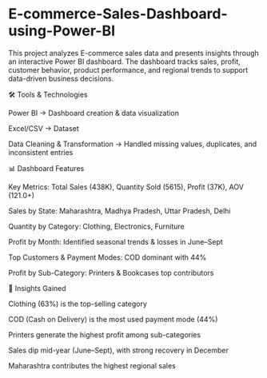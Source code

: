 # E-commerce-Sales-Dashboard-using-Power-BI

This project analyzes E-commerce sales data and presents insights through an interactive Power BI dashboard.
The dashboard tracks sales, profit, customer behavior, product performance, and regional trends to support data-driven business decisions.

🛠️ Tools & Technologies

Power BI → Dashboard creation & data visualization

Excel/CSV → Dataset

Data Cleaning & Transformation → Handled missing values, duplicates, and inconsistent entries

📊 Dashboard Features

Key Metrics: Total Sales (438K), Quantity Sold (5615), Profit (37K), AOV (121.0+)

Sales by State: Maharashtra, Madhya Pradesh, Uttar Pradesh, Delhi

Quantity by Category: Clothing, Electronics, Furniture

Profit by Month: Identified seasonal trends & losses in June–Sept

Top Customers & Payment Modes: COD dominant with 44%

Profit by Sub-Category: Printers & Bookcases top contributors

🔑 Insights Gained

Clothing (63%) is the top-selling category

COD (Cash on Delivery) is the most used payment mode (44%)

Printers generate the highest profit among sub-categories

Sales dip mid-year (June–Sept), with strong recovery in December

Maharashtra contributes the highest regional sales
